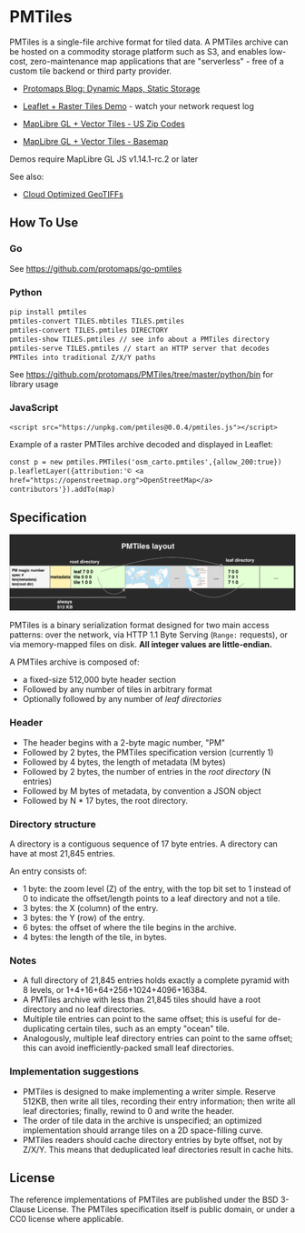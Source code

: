 # PMTiles

PMTiles is a single-file archive format for tiled data. A PMTiles archive can be hosted on a commodity storage platform such as S3, and enables low-cost, zero-maintenance map applications that are "serverless" - free of a custom tile backend or third party provider.

* [Protomaps Blog: Dynamic Maps, Static Storage](http://protomaps.com/blog/dynamic-maps-static-storage)

* [Leaflet + Raster Tiles Demo](https://protomaps.github.io/PMTiles/examples/leaflet.html) - watch your network request log

* [MapLibre GL + Vector Tiles - US Zip Codes](https://protomaps.github.io/PMTiles/examples/maplibre_zipcodes.html)

* [MapLibre GL + Vector Tiles - Basemap](https://protomaps.github.io/PMTiles/examples/maplibre.html)

Demos require MapLibre GL JS v1.14.1-rc.2 or later

See also:
* [Cloud Optimized GeoTIFFs](https://www.cogeo.org)

## How To Use

### Go

See https://github.com/protomaps/go-pmtiles

### Python

    pip install pmtiles
    pmtiles-convert TILES.mbtiles TILES.pmtiles
    pmtiles-convert TILES.pmtiles DIRECTORY
    pmtiles-show TILES.pmtiles // see info about a PMTiles directory
    pmtiles-serve TILES.pmtiles // start an HTTP server that decodes PMTiles into traditional Z/X/Y paths

See https://github.com/protomaps/PMTiles/tree/master/python/bin for library usage

### JavaScript

    <script src="https://unpkg.com/pmtiles@0.0.4/pmtiles.js"></script>

Example of a raster PMTiles archive decoded and displayed in Leaflet:

    const p = new pmtiles.PMTiles('osm_carto.pmtiles',{allow_200:true})
    p.leafletLayer({attribution:'© <a href="https://openstreetmap.org">OpenStreetMap</a> contributors'}).addTo(map)
    
## Specification

![layout](layout.png)

PMTiles is a binary serialization format designed for two main access patterns: over the network, via HTTP 1.1 Byte Serving (`Range:` requests), or via memory-mapped files on disk. **All integer values are little-endian.**

A PMTiles archive is composed of:
* a fixed-size 512,000 byte header section
* Followed by any number of tiles in arbitrary format
* Optionally followed by any number of *leaf directories*

### Header
* The header begins with a 2-byte magic number, "PM"
* Followed by 2 bytes, the PMTiles specification version (currently 1)
* Followed by 4 bytes, the length of metadata (M bytes)
* Followed by 2 bytes, the number of entries in the *root directory* (N entries)
* Followed by M bytes of metadata, by convention a JSON object
* Followed by N * 17 bytes, the root directory.

### Directory structure
A directory is a contiguous sequence of 17 byte entries. A directory can have at most 21,845 entries. 

An entry consists of:
* 1 byte: the zoom level (Z) of the entry, with the top bit set to 1 instead of 0 to indicate the offset/length points to a leaf directory and not a tile.
* 3 bytes: the X (column) of the entry.
* 3 bytes: the Y (row) of the entry.
* 6 bytes: the offset of where the tile begins in the archive.
* 4 bytes: the length of the tile, in bytes.

### Notes
* A full directory of 21,845 entries holds exactly a complete pyramid with 8 levels, or 1+4+16+64+256+1024+4096+16384.
* A PMTiles archive with less than 21,845 tiles should have a root directory and no leaf directories.
* Multiple tile entries can point to the same offset; this is useful for de-duplicating certain tiles, such as an empty "ocean" tile.
* Analogously, multiple leaf directory entries can point to the same offset; this can avoid inefficiently-packed small leaf directories.

### Implementation suggestions
* PMTiles is designed to make implementing a writer simple. Reserve 512KB, then write all tiles, recording their entry information; then write all leaf directories; finally, rewind to 0 and write the header.
* The order of tile data in the archive is unspecified; an optimized implementation should arrange tiles on a 2D space-filling curve.
* PMTiles readers should cache directory entries by byte offset, not by Z/X/Y. This means that deduplicated leaf directories result in cache hits.

## License

The reference implementations of PMTiles are published under the BSD 3-Clause License. The PMTiles specification itself is public domain, or under a CC0 license where applicable.

